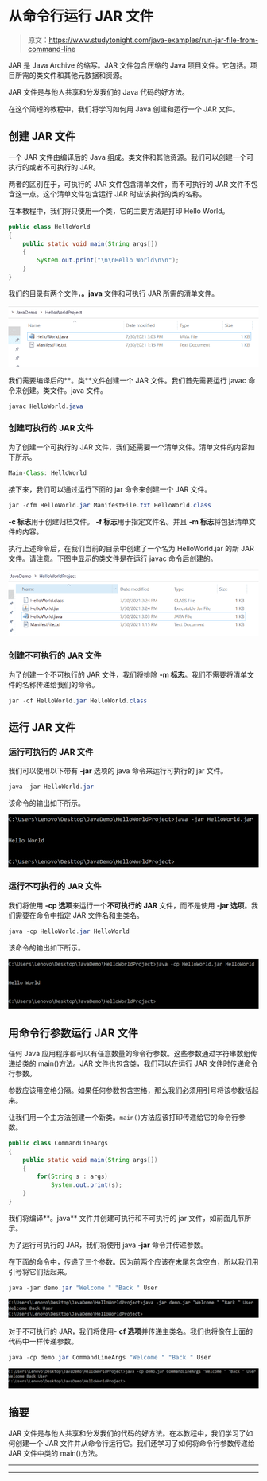 # 从命令行运行 JAR 文件

> 原文：<https://www.studytonight.com/java-examples/run-jar-file-from-command-line>

JAR 是 Java Archive 的缩写。JAR 文件包含压缩的 Java 项目文件。它包括。项目所需的类文件和其他元数据和资源。

JAR 文件是与他人共享和分发我们的 Java 代码的好方法。

在这个简短的教程中，我们将学习如何用 Java 创建和运行一个 JAR 文件。

## 创建 JAR 文件

一个 JAR 文件由编译后的 Java 组成。类文件和其他资源。我们可以创建一个可执行的或者不可执行的 JAR。

两者的区别在于，可执行的 JAR 文件包含清单文件，而不可执行的 JAR 文件不包含这一点。这个清单文件包含运行 JAR 时应该执行的类的名称。

在本教程中，我们将只使用一个类，它的主要方法是打印 Hello World。

```java
public class HelloWorld
{
	public static void main(String args[])
	{
		System.out.print("\n\nHello World\n\n");
	}
}
```

我们的目录有两个文件，**。java** 文件和可执行 JAR 所需的清单文件。

![Current Directory files](img/591adfa6ec14fada05c1d45480c0fafb.png)

我们需要编译后的**。类**文件创建一个 JAR 文件。我们首先需要运行 javac 命令来创建。类文件。java 文件。

```java
javac HelloWorld.java
```

### 创建可执行的 JAR 文件

为了创建一个可执行的 JAR 文件，我们还需要一个清单文件。清单文件的内容如下所示。

```java
Main-Class: HelloWorld 
```

接下来，我们可以通过运行下面的 jar 命令来创建一个 JAR 文件。

```java
jar -cfm HelloWorld.jar ManifestFile.txt HelloWorld.class
```

**-c 标志**用于创建归档文件。 **-f 标志**用于指定文件名。并且 **-m 标志**将包括清单文件的内容。

执行上述命令后，在我们当前的目录中创建了一个名为 HelloWorld.jar 的新 JAR 文件。请注意。下图中显示的类文件是在运行 javac 命令后创建的。

![](img/bebd8c68063b7346c4b31a1957ea2c6c.png)

### 创建不可执行的 JAR 文件

为了创建一个不可执行的 JAR 文件，我们将排除 **-m 标志**。我们不需要将清单文件的名称传递给我们的命令。

```java
jar -cf HelloWorld.jar HelloWorld.class
```

## 运行 JAR 文件

### 运行可执行的 JAR 文件

我们可以使用以下带有 **-jar** 选项的 java 命令来运行可执行的 jar 文件。

```java
java -jar HelloWorld.jar
```

该命令的输出如下所示。

![Output](img/5dfedbaa3e8ef07ce0503f8826ffba0b.png)

### 运行不可执行的 JAR 文件

我们将使用 **-cp 选项**来运行一个**不可执行的 JAR** 文件，而不是使用 **-jar 选项**。我们需要在命令中指定 JAR 文件名和主类名。

```java
java -cp HelloWorld.jar HelloWorld
```

该命令的输出如下所示。

![Output](img/a812afc045393c9832b243237ad6df0c.png)

## 用命令行参数运行 JAR 文件

任何 Java 应用程序都可以有任意数量的命令行参数。这些参数通过字符串数组传递给类的 main()方法。JAR 文件也包含类，我们可以在运行 JAR 文件时传递命令行参数。

参数应该用空格分隔。如果任何参数包含空格，那么我们必须用引号将该参数括起来。

让我们用一个主方法创建一个新类。`main()`方法应该打印传递给它的命令行参数。

```java
public class CommandLineArgs
{
	public static void main(String args[])
	{
		for(String s : args)
			System.out.print(s);
	}
}
```

我们将编译**。java** 文件并创建可执行和不可执行的 jar 文件，如前面几节所示。

为了运行可执行的 JAR，我们将使用 java **-jar** 命令并传递参数。

在下面的命令中，传递了三个参数。因为前两个应该在末尾包含空白，所以我们用引号将它们括起来。

```java
java -jar demo.jar "Welcome " "Back " User
```

![](img/440a27fabffb6f0f842caebe1fe08236.png)

对于不可执行的 JAR，我们将使用- **cf 选项**并传递主类名。我们也将像在上面的代码中一样传递参数。

```java
java -cp demo.jar CommandLineArgs "Welcome " "Back " User
```

![](img/468afe6502f3bca135e57f0ea03af7bc.png)

## 摘要

JAR 文件是与他人共享和分发我们的代码的好方法。在本教程中，我们学习了如何创建一个 JAR 文件并从命令行运行它。我们还学习了如何将命令行参数传递给 JAR 文件中类的 main()方法。

* * *

* * *
